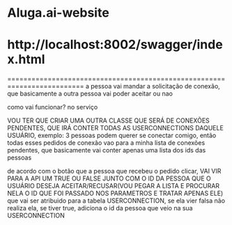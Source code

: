 # Aluga.ai-website
# http://localhost:8002/swagger/index.html

=========================================================================
a pessoa vai mandar a solicitação de conexão, que basicamente a outra pessoa vai poder aceitar ou nao

como vai funcionar? no serviço

VOU TER QUE CRIAR UMA OUTRA CLASSE QUE SERÁ DE CONEXÕES PENDENTES, QUE IRÁ CONTER TODAS AS USERCONNECTIONS DAQUELE USUÁRIO, exemplo:
3 pessoas podem querer se conectar comigo, então todas esses pedidos de conexão vao para a minha lista de conexões pendentes, que basicamente vai conter apenas uma lista dos ids das pessoas


de acordo com o botão que a pessoa que recebeu o pedido clicar, VAI VIR PARA A API UM TRUE OU FALSE JUNTO COM O ID DA PESSOA QUE O USUÁRIO DESEJA ACEITAR/RECUSAR(VOU PEGAR A LISTA E PROCURAR NELA O ID QUE FOI PASSADO NOS PARAMETROS E TRATAR APENAS ELE) que vai ser atribuido para a tabela USERCONNECTION, se ela vier falsa não realiza ela, se tiver true, adiciona o id da pessoa que veio na sua USERCONNECTION



